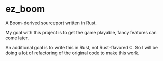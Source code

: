 # ez_boom
A Boom-derived sourceport written in Rust.

My goal with this project is to get the game playable, fancy features can come later.

An additional goal is to write this in Rust, not Rust-flavored C. So I will be doing a lot of refactoring of the original code to make this work.